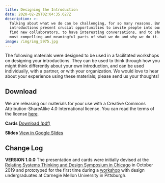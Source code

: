 ```yaml
---
title: Designing the Introduction
date: 2020-02-29T02:04:35.627Z
description: >-
  Talking about what we do can be challenging, for so many reasons. But
  introductions present crucial opportunities to invite people into our work, to
  find new collaborators, to have interesting conversations, and to showcase the
  most compelling and meaningful parts of what we do and why we do it.
image: /img/img_5975.jpg
---
```

The following materials were designed to be used in a facilitated workshops on designing your introductions. They can be used to think through how you might think differently about your own introduction, and can be used individually, with a partner, or with your organization. We would love to hear about your experience using these materials; please send us your thoughts!

## Download

We are releasing our materials for your use with a Creative Commons Attribution-ShareAlike 4.0 International license. You can read the terms of the license [here](https://creativecommons.org/licenses/by-sa/4.0/).

**Cards** [Download (pdf)](/docs/CardsFlipped.pdf)

**Slides** [View in Google Slides](https://docs.google.com/presentation/d/1C_xWRoD6vi6ldWhhbBdYxoXM5Rt2Y6lwUvCAHcOLYi8/edit?usp=sharing)

## Change Log

**VERSION 1.0.0** The presentation and cards were initially devised at the [Relating Systems Thinking and Design Symposium in Chicago](https://www.superorg.ca/work/introducing-yourself-as-a-systemic-designer/) in October 2019 and prototyped for the first time during a [workshop](https://www.superorg.ca/work/introductions-workshop-at-the-carnegie-mellon-school-of-design/) with design undergraduates at Carnegie Mellon University in Pittsburgh.
